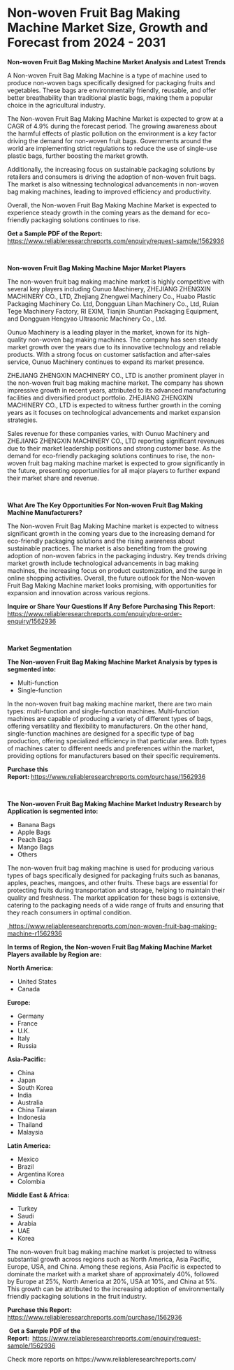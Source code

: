 <p><h1>Non-woven Fruit Bag Making Machine Market Size, Growth and Forecast from 2024 - 2031</h1></p><p><strong>Non-woven Fruit Bag Making Machine Market Analysis and Latest Trends</strong></p>
<p><p>A Non-woven Fruit Bag Making Machine is a type of machine used to produce non-woven bags specifically designed for packaging fruits and vegetables. These bags are environmentally friendly, reusable, and offer better breathability than traditional plastic bags, making them a popular choice in the agricultural industry.</p><p>The Non-woven Fruit Bag Making Machine Market is expected to grow at a CAGR of 4.9% during the forecast period. The growing awareness about the harmful effects of plastic pollution on the environment is a key factor driving the demand for non-woven fruit bags. Governments around the world are implementing strict regulations to reduce the use of single-use plastic bags, further boosting the market growth.</p><p>Additionally, the increasing focus on sustainable packaging solutions by retailers and consumers is driving the adoption of non-woven fruit bags. The market is also witnessing technological advancements in non-woven bag making machines, leading to improved efficiency and productivity.</p><p>Overall, the Non-woven Fruit Bag Making Machine Market is expected to experience steady growth in the coming years as the demand for eco-friendly packaging solutions continues to rise.</p></p>
<p><strong>Get a Sample PDF of the Report:&nbsp;</strong> <a href="https://www.reliableresearchreports.com/enquiry/request-sample/1562936">https://www.reliableresearchreports.com/enquiry/request-sample/1562936</a></p>
<p>&nbsp;</p>
<p><strong>Non-woven Fruit Bag Making Machine Major Market Players</strong></p>
<p><p>The non-woven fruit bag making machine market is highly competitive with several key players including Ounuo Machinery, ZHEJIANG ZHENGXIN MACHINERY CO., LTD, Zhejiang Zhengwei Machinery Co., Huabo Plastic Packaging Machinery Co. Ltd, Dongguan Lihan Machinery Co., Ltd, Ruian Tege Machinery Factory, RI EXIM, Tianjin Shuntian Packaging Equipment, and Dongguan Hengyao Ultrasonic Machinery Co., Ltd.</p><p>Ounuo Machinery is a leading player in the market, known for its high-quality non-woven bag making machines. The company has seen steady market growth over the years due to its innovative technology and reliable products. With a strong focus on customer satisfaction and after-sales service, Ounuo Machinery continues to expand its market presence.</p><p>ZHEJIANG ZHENGXIN MACHINERY CO., LTD is another prominent player in the non-woven fruit bag making machine market. The company has shown impressive growth in recent years, attributed to its advanced manufacturing facilities and diversified product portfolio. ZHEJIANG ZHENGXIN MACHINERY CO., LTD is expected to witness further growth in the coming years as it focuses on technological advancements and market expansion strategies.</p><p>Sales revenue for these companies varies, with Ounuo Machinery and ZHEJIANG ZHENGXIN MACHINERY CO., LTD reporting significant revenues due to their market leadership positions and strong customer base. As the demand for eco-friendly packaging solutions continues to rise, the non-woven fruit bag making machine market is expected to grow significantly in the future, presenting opportunities for all major players to further expand their market share and revenue.</p></p>
<p>&nbsp;</p>
<p><strong>What Are The Key Opportunities For Non-woven Fruit Bag Making Machine Manufacturers?</strong></p>
<p><p>The Non-woven Fruit Bag Making Machine market is expected to witness significant growth in the coming years due to the increasing demand for eco-friendly packaging solutions and the rising awareness about sustainable practices. The market is also benefiting from the growing adoption of non-woven fabrics in the packaging industry. Key trends driving market growth include technological advancements in bag making machines, the increasing focus on product customization, and the surge in online shopping activities. Overall, the future outlook for the Non-woven Fruit Bag Making Machine market looks promising, with opportunities for expansion and innovation across various regions.</p></p>
<p><strong>Inquire or Share Your Questions If Any Before Purchasing This Report:</strong> <a href="https://www.reliableresearchreports.com/enquiry/pre-order-enquiry/1562936">https://www.reliableresearchreports.com/enquiry/pre-order-enquiry/1562936</a></p>
<p>&nbsp;</p>
<p><strong>Market Segmentation</strong></p>
<p><strong>The Non-woven Fruit Bag Making Machine Market Analysis by types is segmented into:</strong></p>
<p><ul><li>Multi-function</li><li>Single-function</li></ul></p>
<p><p>In the non-woven fruit bag making machine market, there are two main types: multi-function and single-function machines. Multi-function machines are capable of producing a variety of different types of bags, offering versatility and flexibility to manufacturers. On the other hand, single-function machines are designed for a specific type of bag production, offering specialized efficiency in that particular area. Both types of machines cater to different needs and preferences within the market, providing options for manufacturers based on their specific requirements.</p></p>
<p><strong>Purchase this Report:&nbsp;</strong><a href="https://www.reliableresearchreports.com/purchase/1562936">https://www.reliableresearchreports.com/purchase/1562936</a></p>
<p>&nbsp;</p>
<p><strong>The Non-woven Fruit Bag Making Machine Market Industry Research by Application is segmented into:</strong></p>
<p><ul><li>Banana Bags</li><li>Apple Bags</li><li>Peach Bags</li><li>Mango Bags</li><li>Others</li></ul></p>
<p><p>The non-woven fruit bag making machine is used for producing various types of bags specifically designed for packaging fruits such as bananas, apples, peaches, mangoes, and other fruits. These bags are essential for protecting fruits during transportation and storage, helping to maintain their quality and freshness. The market application for these bags is extensive, catering to the packaging needs of a wide range of fruits and ensuring that they reach consumers in optimal condition.</p></p>
<p><a href="https://www.reliableresearchreports.com/non-woven-fruit-bag-making-machine-r1562936">&nbsp;https://www.reliableresearchreports.com/non-woven-fruit-bag-making-machine-r1562936</a></p>
<p><strong>In terms of Region, the Non-woven Fruit Bag Making Machine Market Players available by Region are:</strong></p>
<p>
    <p> <strong> North America: </strong>
        <ul>
            <li>United States</li>
            <li>Canada</li>
        </ul>
        </p> 
    <p> <strong> Europe: </strong>
        <ul>
            <li>Germany</li>
            <li>France</li>
            <li>U.K.</li>
            <li>Italy</li>
            <li>Russia</li>
        </ul>
        </p> 
    <p> <strong> Asia-Pacific: </strong>
        <ul>
            <li>China</li>
            <li>Japan</li>
            <li>South Korea</li>
            <li>India</li>
            <li>Australia</li>
            <li>China Taiwan</li>
            <li>Indonesia</li>
            <li>Thailand</li>
            <li>Malaysia</li>
        </ul>
        </p> 
    <p> <strong> Latin America: </strong>
        <ul>
            <li>Mexico</li>
            <li>Brazil</li>
            <li>Argentina Korea</li>
            <li>Colombia</li>
        </ul>
        </p> 
    <p> <strong> Middle East & Africa: </strong>
        <ul>
            <li>Turkey</li>
            <li>Saudi</li>
            <li>Arabia</li>
            <li>UAE</li>
            <li>Korea</li>
        </ul>
    </p>
    </p>
<p><p>The non-woven fruit bag making machine market is projected to witness substantial growth across regions such as North America, Asia Pacific, Europe, USA, and China. Among these regions, Asia Pacific is expected to dominate the market with a market share of approximately 40%, followed by Europe at 25%, North America at 20%, USA at 10%, and China at 5%. This growth can be attributed to the increasing adoption of environmentally friendly packaging solutions in the fruit industry.</p></p>
<p><strong>Purchase this Report: </strong><a href="https://www.reliableresearchreports.com/purchase/1562936">https://www.reliableresearchreports.com/purchase/1562936</a></p>
<p>&nbsp;<strong>Get a Sample PDF of the Report:&nbsp;&nbsp;</strong><a href="https://www.reliableresearchreports.com/enquiry/request-sample/1562936">https://www.reliableresearchreports.com/enquiry/request-sample/1562936</a></p>
<p><strong></strong></p>
<p>Check more reports on https://www.reliableresearchreports.com/</p>